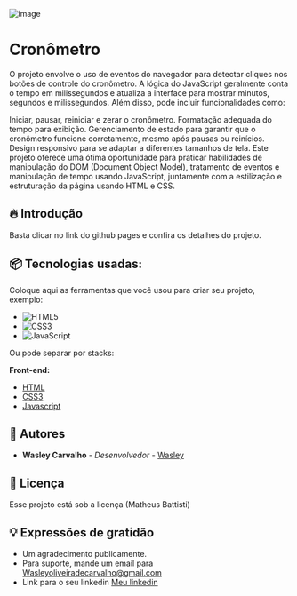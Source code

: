 ![image](https://github.com/wasleyfps/cronometro/assets/88601440/7227abf7-853f-466a-9172-43409db56c1a)

# Cronômetro

O projeto envolve o uso de eventos do navegador para detectar cliques nos botões de controle do cronômetro. A lógica do JavaScript geralmente conta o tempo em milissegundos e atualiza a interface para mostrar minutos, segundos e milissegundos. Além disso, pode incluir funcionalidades como:

Iniciar, pausar, reiniciar e zerar o cronômetro.
Formatação adequada do tempo para exibição.
Gerenciamento de estado para garantir que o cronômetro funcione corretamente, mesmo após pausas ou reinícios.
Design responsivo para se adaptar a diferentes tamanhos de tela.
Este projeto oferece uma ótima oportunidade para praticar habilidades de manipulação do DOM (Document Object Model), tratamento de eventos e manipulação de tempo usando JavaScript, juntamente com a estilização e estruturação da página usando HTML e CSS.

## 🔥 Introdução

Basta clicar no link do github pages e confira os detalhes do projeto.

## 📦 Tecnologias usadas:

Coloque aqui as ferramentas que você usou para criar seu projeto, exemplo:

* ![HTML5](https://img.shields.io/badge/html5-%23E34F26.svg?style=for-the-badge&logo=html5&logoColor=white)
* ![CSS3](https://img.shields.io/badge/css3-%231572B6.svg?style=for-the-badge&logo=css3&logoColor=white)
* ![JavaScript](https://img.shields.io/badge/javascript-%23323330.svg?style=for-the-badge&logo=javascript&logoColor=%23F7DF1E)

Ou pode separar por stacks:

**Front-end:**
* [HTML](https://developer.mozilla.org/pt-BR/docs/Web/HTML)
* [CSS3](https://developer.mozilla.org/pt-BR/docs/Web/CSS)
* [Javascript](https://developer.mozilla.org/pt-BR/docs/Web/JavaScript)

## 👷 Autores

* **Wasley Carvalho** - *Desenvolvedor* - [Wasley](https://github.com/wasleyfps)


## 📄 Licença

Esse projeto está sob a licença (Matheus Battisti)



## 💡 Expressões de gratidão

* Um agradecimento publicamente.
* Para suporte, mande um email para Wasleyoliveiradecarvalho@gmail.com
* Link para o seu linkedin [Meu linkedin](https://www.linkedin.com/in/wasleyfps/)
